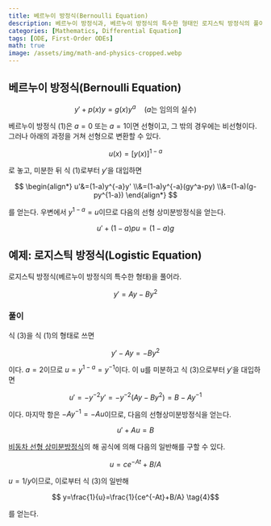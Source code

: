 ```yaml
---
title: 베르누이 방정식(Bernoulli Equation)
description: 베르누이 방정식과, 베르누이 방정식의 특수한 형태인 로지스틱 방정식의 풀이법을 알아본다.
categories: [Mathematics, Differential Equation]
tags: [ODE, First-Order ODEs]
math: true
image: /assets/img/math-and-physics-cropped.webp
---
```

## 베르누이 방정식(Bernoulli Equation)

$$ y'+p(x)y=g(x)y^a\quad \text{(}a\text{는 임의의 실수)}  \tag{1} $$

베르누이 방정식 (1)은 $a=0$ 또는 $a=1$이면 선형이고, 그 밖의 경우에는 비선형이다. 그러나 아래의 과정을 거쳐 선형으로 변환할 수 있다.

$$ u(x)=[y(x)]^{1-a} $$

로 놓고, 미분한 뒤 식 (1)로부터 $y'$을 대입하면

$$ \begin{align*}
u'&=(1-a)y^{-a}y'
\\&=(1-a)y^{-a}(gy^a-py) 
\\&=(1-a)(g-py^{1-a})
\end{align*} $$

를 얻는다. 우변에서 $y^{1-a}=u$이므로 다음의 선형 상미분방정식을 얻는다.

$$ u'+(1-a)pu=(1-a)g \tag{2} $$

## 예제: 로지스틱 방정식(Logistic Equation)
로지스틱 방정식(베르누이 방정식의 특수한 형태)을 풀어라.

$$ y'=Ay-By^2 \tag{3} $$

### 풀이
식 (3)을 식 (1)의 형태로 쓰면

$$ y'-Ay=-By^2 $$

이다. $a=2$이므로 $u=y^{1-a}=y^{-1}$이다. 이 u를 미분하고 식 (3)으로부터 $y'$을 대입하면

$$ u'=-y^{-2}y'=-y^{-2}(Ay-By^2)=B-Ay^{-1} $$

이다. 마지막 항은 $-Ay^{-1}=-Au$이므로, 다음의 선형상미분방정식을 얻는다.

$$ u'+Au=B $$

[비동차 선형 상미분방정식](/posts/Solution-of-First-Order-Linear-ODE/#비동차-선형-상미분방정식)의 해 공식에 의해 다음의 일반해를 구할 수 있다.

$$ u=ce^{-At}+B/A $$

$u=1/y$이므로, 이로부터 식 (3)의 일반해

$$ y=\frac{1}{u}=\frac{1}{ce^{-At}+B/A} \tag{4}$$

를 얻는다.
